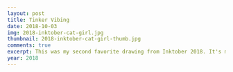 ```yaml
---
layout: post
title: Tinker Vibing
date: 2018-10-03
img: 2018-inktober-cat-girl.jpg
thumbnail: 2018-inktober-cat-girl-thumb.jpg
comments: true
excerpt: This was my second favorite drawing from Inktober 2018. It's my self-insert character Tinker vibing to music. At this point in her development she was still fully a cat.
year: 2018
---
```

